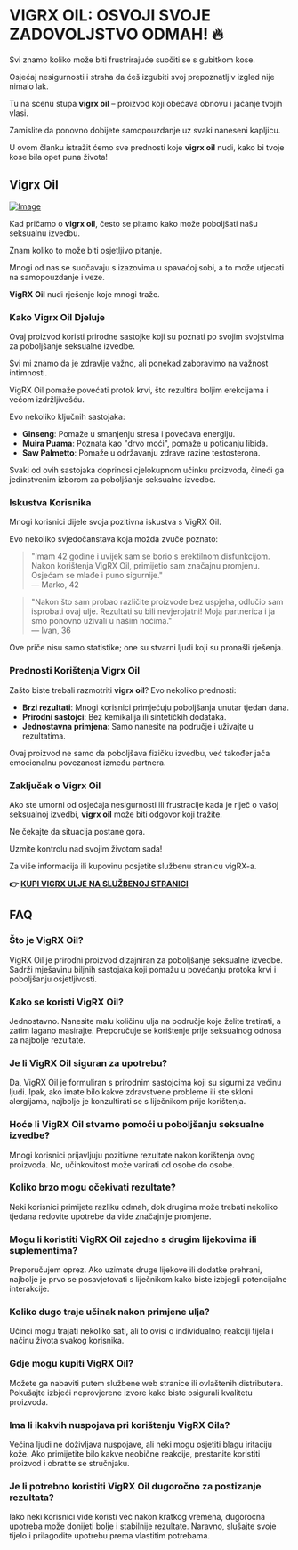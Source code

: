 # VIGRX OIL: OSVOJI SVOJE ZADOVOLJSTVO ODMAH! 🔥

Svi znamo koliko može biti frustrirajuće suočiti se s gubitkom kose. 

Osjećaj nesigurnosti i straha da ćeš izgubiti svoj prepoznatljiv izgled nije nimalo lak. 

Tu na scenu stupa **vigrx oil** – proizvod koji obećava obnovu i jačanje tvojih vlasi. 

Zamislite da ponovno dobijete samopouzdanje uz svaki naneseni kapljicu. 

U ovom članku istražit ćemo sve prednosti koje **vigrx oil** nudi, kako bi tvoje kose bila opet puna života!

## Vigrx Oil

[![Image](https://www2.sellhealth.com/2/vigoiltext2.gif)](https://gchaffi.com/bgvsaP9H)

Kad pričamo o **vigrx oil**, često se pitamo kako može poboljšati našu seksualnu izvedbu. 

Znam koliko to može biti osjetljivo pitanje. 

Mnogi od nas se suočavaju s izazovima u spavaćoj sobi, a to može utjecati na samopouzdanje i veze.

**VigRX Oil** nudi rješenje koje mnogi traže.

### Kako Vigrx Oil Djeluje

Ovaj proizvod koristi prirodne sastojke koji su poznati po svojim svojstvima za poboljšanje seksualne izvedbe.

Svi mi znamo da je zdravlje važno, ali ponekad zaboravimo na važnost intimnosti.

VigRX Oil pomaže povećati protok krvi, što rezultira boljim erekcijama i većom izdržljivošću.

Evo nekoliko ključnih sastojaka:

- **Ginseng**: Pomaže u smanjenju stresa i povećava energiju.
- **Muira Puama**: Poznata kao "drvo moći", pomaže u poticanju libida.
- **Saw Palmetto**: Pomaže u održavanju zdrave razine testosterona.

Svaki od ovih sastojaka doprinosi cjelokupnom učinku proizvoda, čineći ga jedinstvenim izborom za poboljšanje seksualne izvedbe.

### Iskustva Korisnika

Mnogi korisnici dijele svoja pozitivna iskustva s VigRX Oil. 

Evo nekoliko svjedočanstava koja možda zvuče poznato:

> "Imam 42 godine i uvijek sam se borio s erektilnom disfunkcijom. Nakon korištenja VigRX Oil, primijetio sam značajnu promjenu. Osjećam se mlađe i puno sigurnije."  
> — Marko, 42

> "Nakon što sam probao različite proizvode bez uspjeha, odlučio sam isprobati ovaj ulje. Rezultati su bili nevjerojatni! Moja partnerica i ja smo ponovno uživali u našim noćima."  
> — Ivan, 36 

Ove priče nisu samo statistike; one su stvarni ljudi koji su pronašli rješenja.

### Prednosti Korištenja Vigrx Oil

Zašto biste trebali razmotriti **vigrx oil**? Evo nekoliko prednosti:

- **Brzi rezultati**: Mnogi korisnici primjećuju poboljšanja unutar tjedan dana.
- **Prirodni sastojci**: Bez kemikalija ili sintetičkih dodataka.
- **Jednostavna primjena**: Samo nanesite na područje i uživajte u rezultatima.

Ovaj proizvod ne samo da poboljšava fizičku izvedbu, već također jača emocionalnu povezanost između partnera.

### Zaključak o Vigrx Oil

Ako ste umorni od osjećaja nesigurnosti ili frustracije kada je riječ o vašoj seksualnoj izvedbi, **vigrx oil** može biti odgovor koji tražite. 

Ne čekajte da situacija postane gora. 

Uzmite kontrolu nad svojim životom sada!

Za više informacija ili kupovinu posjetite službenu stranicu vigRX-a.



**👉 [KUPI VIGRX ULJE NA SLUŽBENOJ STRANICI](https://gchaffi.com/bgvsaP9H)**

## FAQ

### Što je VigRX Oil?

VigRX Oil je prirodni proizvod dizajniran za poboljšanje seksualne izvedbe. Sadrži mješavinu biljnih sastojaka koji pomažu u povećanju protoka krvi i poboljšanju osjetljivosti.

### Kako se koristi VigRX Oil?

Jednostavno. Nanesite malu količinu ulja na područje koje želite tretirati, a zatim lagano masirajte. Preporučuje se korištenje prije seksualnog odnosa za najbolje rezultate.

### Je li VigRX Oil siguran za upotrebu?

Da, VigRX Oil je formuliran s prirodnim sastojcima koji su sigurni za većinu ljudi. Ipak, ako imate bilo kakve zdravstvene probleme ili ste skloni alergijama, najbolje je konzultirati se s liječnikom prije korištenja.

### Hoće li VigRX Oil stvarno pomoći u poboljšanju seksualne izvedbe?

Mnogi korisnici prijavljuju pozitivne rezultate nakon korištenja ovog proizvoda. No, učinkovitost može varirati od osobe do osobe.

### Koliko brzo mogu očekivati rezultate?

Neki korisnici primijete razliku odmah, dok drugima može trebati nekoliko tjedana redovite upotrebe da vide značajnije promjene.

### Mogu li koristiti VigRX Oil zajedno s drugim lijekovima ili suplementima?

Preporučujem oprez. Ako uzimate druge lijekove ili dodatke prehrani, najbolje je prvo se posavjetovati s liječnikom kako biste izbjegli potencijalne interakcije.

### Koliko dugo traje učinak nakon primjene ulja?

Učinci mogu trajati nekoliko sati, ali to ovisi o individualnoj reakciji tijela i načinu života svakog korisnika.

### Gdje mogu kupiti VigRX Oil?

Možete ga nabaviti putem službene web stranice ili ovlaštenih distributera. Pokušajte izbjeći neprovjerene izvore kako biste osigurali kvalitetu proizvoda.

### Ima li ikakvih nuspojava pri korištenju VigRX Oila?

Većina ljudi ne doživljava nuspojave, ali neki mogu osjetiti blagu iritaciju kože. Ako primijetite bilo kakve neobične reakcije, prestanite koristiti proizvod i obratite se stručnjaku.

### Je li potrebno koristiti VigRX Oil dugoročno za postizanje rezultata?

Iako neki korisnici vide koristi već nakon kratkog vremena, dugoročna upotreba može donijeti bolje i stabilnije rezultate. Naravno, slušajte svoje tijelo i prilagodite upotrebu prema vlastitim potrebama.